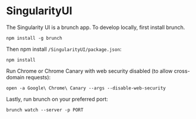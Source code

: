 # SingularityUI

The Singularity UI is a brunch app. To develop locally, first install brunch.

```shell
npm install -g brunch
```

Then npm install `/SingularityUI/package.json`:

```shell
npm install
```

Run Chrome or Chrome Canary with web security disabled (to allow cross-domain requests):

```shell
open -a Google\ Chrome\ Canary --args --disable-web-security
```

Lastly, run brunch on your preferred port:

```shell
brunch watch --server -p PORT
```
